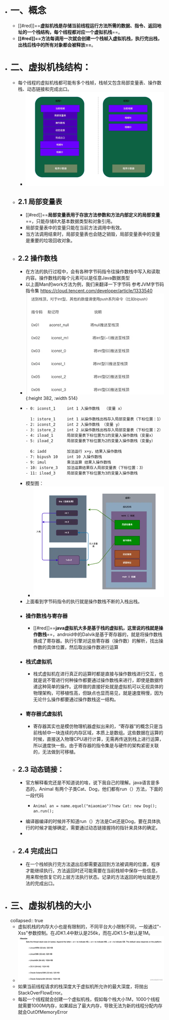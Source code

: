 - # 一、概念
	- [[#red]]==**虚拟机栈是存储当前线程运行方法所需的数据、指令、返回地址的一个栈结构，每个线程都对应一个虚拟机栈**==。
	- **[[#red]]==方法每调用一次就会创建一个栈帧入虚拟机栈，执行完出栈，出栈后栈中的所有对象都会被释放==**。
- # 二、虚拟机栈结构：
	- 每个线程的虚拟机栈都可能有多个栈帧，栈帧又包含局部变量表、操作数栈、动态链接和完成出口。
		- ![image.png](../assets/image_1684431292744_0.png)
	- ## 2.1 局部变量表
		- [[#red]]==**局部变量表用于存放方法参数和方法内部定义的局部变量**==，只能存储8大基本数据类型和对象引用。
		- 局部变量表中的变量只能在当前方法调用中有效。
		- 当方法调用结束时，局部变量表也会随之销毁，局部变量表中的变量是重要的垃圾回收对象。
	- ## 2.2 操作数栈
		- 在方法的执行过程中，会有各种字节码指令往操作数栈中写入和读取内容。操作数栈的每个元素可以是任意Java数据类型
		- 以上面Man的work方法为例，我们来翻译一下字节码
		  参考JVM字节码指令集 https://cloud.tencent.com/developer/article/1333540
		- ![image.png](../assets/image_1684431318353_0.png){:height 382, :width 514}
		- ```
		  - 0: iconst_1     int 1 入操作数栈  （变量 x）
		      
		    1: istore_1     int 1 从操作数栈出栈存入局部变量表（下标位置：1）
		  - 2: iconst_2     int 2 入操作数栈 （变量 y）
		  - 3: istore_2     int 2 从操作数栈出栈存入局部变量表（下标位置：2）
		  - 4: iload_1      局部变量表下标位置为1的变量入操作数栈（变量x）
		  - 5: iload_2      局部变量表下标位置为2的变量入操作数栈（变量y）
		      
		    6: iadd         加法运行 x+y，结果入操作数栈
		  - 7: bipush 10    int 10 入操作数栈
		  - 9: imul         乘法运算 结果入操作数栈
		  - 10: istore_3    加法运算结果存人局部变量表（下标位置：3）
		  - 11: iload_3     局部变量表下标位置为3的变量入操作数栈
		  ```
		- 模型图：
			- ![image.png](../assets/image_1684431362180_0.png)
		- 上面看到字节码指令的执行就是操作数栈不断的入栈出栈。
		- ### 操作数栈与寄存器
			- [[#red]]==**java虚拟机大多是基于栈的虚拟机，这里说的栈就是操作数栈**==，android中的Dalvik是基于寄存器的，就是将操作数栈换成了寄存器。执行引擎对这些寄存器（操作数）的解析，找出操作数的具体位置，然后取出操作数进行运算
		- ### 栈式虚拟机
			- 栈式虚拟机在进行真正的运算时都是直接与操作数栈进行交互，也就是说不管进行何种操作都要通过操作数栈来进行，即使是数据传递这种简单的操作。这样做的直接好处就是虚拟机可以无视具体的物理架构，可移植性高，但缺点也显而易见，就是速度稍慢，因为无论什么操作都要通过操作数栈这一结构。
		- ### 寄存器式虚拟机
			- 寄存器其实也是模仿物理机器虚拟出来的，“寄存器”的概念只是当前栈帧中一块连续的内存区域，本质上是数组。这些数据在运算的时候，直接送入物理CPU进行计算，无需再传送到栈上进行运算，所以速度快一些。由于寄存器的指令集是与硬件的架构紧密关联的，无法做到可移植。
	- ## 2.3 动态链接：
		- 官方解释看完还是不知道说的啥，说下我自己的理解。java语言是多态的，Animal 有两个子类Cat、Dog，他们都有run（）方法，下面的一段代码
			- ```
			  Animal an = name.equel("miaomiao")?new Cat: new Dog();
			  an.run();
			  ```
		- 编译器编译的时候并不知道run（）方法是Cat还是Dog，要在具体执行的时候才能够确定，需要通过动态链接握持的指针来具体的确定。
		-
	- ## 2.4 完成出口
		- 在一个栈帧执行完方法退出后都需要返回到方法被调用的位置，程序才能继续执行。方法返回时还可能需要在当前栈帧中保存一些信息，用来帮他恢复它的上层方法执行状态。记录的方法返回的地址就是方法的完成出口。
- # 三、虚拟机栈的大小
  collapsed:: true
	- 虚拟机栈的内存大小也是有限制的，不同平台大小限制不同，一般通过"-Xss"参数控制。在JDK1.4中默认是256k，而在JDK1.5+默认是1M。
	- ![image.png](../assets/image_1684431504975_0.png)
	- 如果当前线程请求的栈深度大于虚拟机所允许的最大深度，将抛出StackOverFlowError。
	- 每起一个线程就会创建一个虚拟机栈，假如每个栈大小1M，1000个线程就需要1000M内存，如果超出了最大内存，导致无法为新的线程分配内存就会OutOfMemoryError